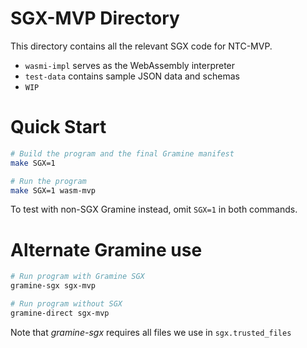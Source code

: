 # SGX-MVP Directory

This directory contains all the relevant SGX code for NTC-MVP.

- `wasmi-impl` serves as the WebAssembly interpreter
- `test-data` contains sample JSON data and schemas
- `WIP`

# Quick Start

```sh
# Build the program and the final Gramine manifest
make SGX=1

# Run the program
make SGX=1 wasm-mvp
```

To test with non-SGX Gramine instead, omit `SGX=1` in both commands.

# Alternate Gramine use

```sh
# Run program with Gramine SGX
gramine-sgx sgx-mvp

# Run program without SGX
gramine-direct sgx-mvp
```

Note that _gramine-sgx_ requires all files we use in `sgx.trusted_files`